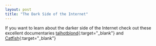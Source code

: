 ```yaml
---
layout: post
title: "The Dark Side of the Internet"
---
```


If you want to learn about the darker side of the Internet check out these excellent documentaries [talhotblond](http://www.talhotblond.com){:target="_blank"} 
and [Catfish](http://en.wikipedia.org/wiki/Catfish_(film)){:target="_blank"}